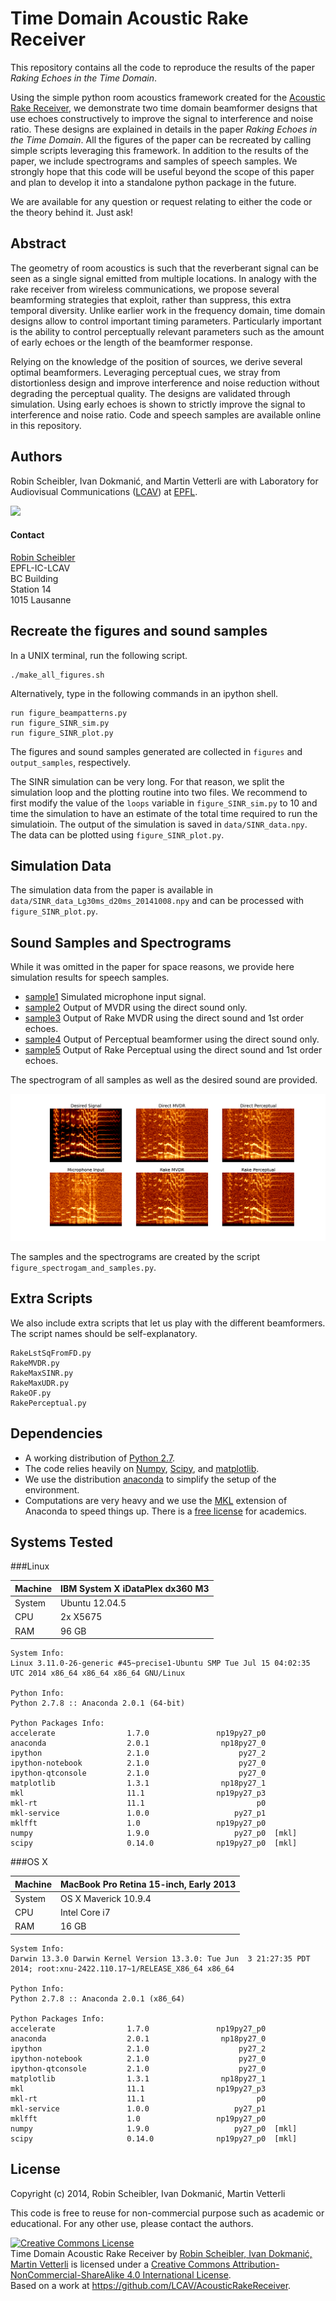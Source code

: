 Time Domain Acoustic Rake Receiver
==================================

This repository contains all the code to reproduce the results of the paper
*Raking Echoes in the Time Domain*.

Using the simple python room acoustics framework created for the 
[Acoustic Rake Receiver](https://github.com/LCAV/AcousticRakeReceiver),
we demonstrate two time domain beamformer designs that use echoes constructively
to improve the signal to interference and noise ratio.
These designs are explained in details in the paper *Raking Echoes in the Time Domain*.
All the figures of the paper can be recreated by calling
simple scripts leveraging this framework. In addition to the results of
the paper, we include spectrograms and samples of speech samples.
We strongly hope that this code will be useful beyond the scope of this paper
and plan to develop it into a standalone python package in the future.

We are available for any question or request relating to either the code
or the theory behind it. Just ask!


Abstract
--------

The geometry of room acoustics is such that the reverberant signal can be seen
as a single signal emitted from multiple locations. In analogy with the rake
receiver from wireless communications, we propose several beamforming
strategies that exploit, rather than suppress, this extra temporal diversity.
Unlike earlier work in the frequency domain, time domain designs allow to
control important timing parameters. Particularly important is the ability to
control perceptually relevant parameters such as the amount of early echoes or
the length of the beamformer response.  

Relying on the knowledge of the position of sources, we derive several optimal
beamformers. Leveraging perceptual cues, we stray from distortionless design
and improve interference and noise reduction without degrading the perceptual
quality. The designs are validated through simulation. Using early echoes is
shown to strictly improve the signal to interference and noise ratio. Code and
speech samples are available online in this repository.


Authors
-------

Robin Scheibler, Ivan Dokmanić, and Martin Vetterli are with 
Laboratory for Audiovisual Communications ([LCAV](http://lcav.epfl.ch)) at 
[EPFL](http://www.epfl.ch).

<img src="http://lcav.epfl.ch/files/content/sites/lcav/files/images/Home/LCAV_anim_200.gif">

#### Contact

[Robin Scheibler](mailto:robin[dot]scheibler[at]epfl[dot]ch) <br>
EPFL-IC-LCAV <br>
BC Building <br>
Station 14 <br>
1015 Lausanne


Recreate the figures and sound samples
--------------------------------------

In a UNIX terminal, run the following script.

    ./make_all_figures.sh

Alternatively, type in the following commands in an ipython shell.

    run figure_beampatterns.py
    run figure_SINR_sim.py
    run figure_SINR_plot.py

The figures and sound samples generated are collected in `figures` and
`output_samples`, respectively.

The SINR simulation can be very long. For that reason, we split
the simulation loop and the plotting routine into two files.
We recommend to first modify the value of the `loops` variable
in `figure_SINR_sim.py` to 10 and time the simulation to have an
estimate of the total time required to run the simulatioin.
The output of the simulation is saved in `data/SINR_data.npy`.
The data can be plotted using `figure_SINR_plot.py`.


Simulation Data
---------------

The simulation data from the paper is available in `data/SINR_data_Lg30ms_d20ms_20141008.npy`
and can be processed with `figure_SINR_plot.py`.


Sound Samples and Spectrograms
------------------------------

While it was omitted in the paper for space reasons, we provide
here simulation results for speech samples.

* [sample1](https://raw.githubusercontent.com/LCAV/TimeDomainAcousticRakeReceiver/master/output_samples/input.wav) 
  Simulated microphone input signal.
* [sample2](https://raw.githubusercontent.com/LCAV/TimeDomainAcousticRakeReceiver/master/output_samples/output_DirectMVDR.wav) 
  Output of MVDR using the direct sound only.
* [sample3](https://raw.githubusercontent.com/LCAV/TimeDomainAcousticRakeReceiver/master/output_samples/output_RakeMVDR.wav) 
  Output of Rake MVDR using the direct sound and 1st order echoes.
* [sample4](https://raw.githubusercontent.com/LCAV/TimeDomainAcousticRakeReceiver/master/output_samples/output_DirectPerceptual.wav) 
  Output of Perceptual beamformer using the direct sound only.
* [sample5](https://raw.githubusercontent.com/LCAV/TimeDomainAcousticRakeReceiver/master/output_samples/output_RakePerceptual.wav) 
  Output of Rake Perceptual using the direct sound and 1st order echoes.

The spectrogram of all samples as well as the desired sound are provided.

<img src="https://raw.githubusercontent.com/LCAV/TimeDomainAcousticRakeReceiver/master/figures/spectrograms.png">

The samples and the spectrograms are created by the script `figure_spectrogam_and_samples.py`.


Extra Scripts
-------------

We also include extra scripts that let us play with the different beamformers.
The script names should be self-explanatory.

    RakeLstSqFromFD.py
    RakeMVDR.py
    RakeMaxSINR.py
    RakeMaxUDR.py
    RakeOF.py
    RakePerceptual.py


Dependencies
------------

* A working distribution of [Python 2.7](https://www.python.org/downloads/).
* The code relies heavily on [Numpy](http://www.numpy.org/),
  [Scipy](http://www.scipy.org/), and [matplotlib](http://matplotlib.org).
* We use the distribution [anaconda](https://store.continuum.io/cshop/anaconda/) to simplify the setup
  of the environment.
* Computations are very heavy and we use the
  [MKL](https://store.continuum.io/cshop/mkl-optimizations/) extension of
  Anaconda to speed things up. There is a [free license](https://store.continuum.io/cshop/academicanaconda) for academics.


Systems Tested
--------------

###Linux

| Machine | IBM System X iDataPlex dx360 M3 |
|---------|---------------------------------|
| System  | Ubuntu 12.04.5                  |
| CPU     | 2x X5675                        |
| RAM     | 96 GB                           |

    System Info:
    Linux 3.11.0-26-generic #45~precise1-Ubuntu SMP Tue Jul 15 04:02:35 UTC 2014 x86_64 x86_64 x86_64 GNU/Linux

    Python Info:
    Python 2.7.8 :: Anaconda 2.0.1 (64-bit)

    Python Packages Info:
    accelerate                1.7.0               np19py27_p0  
    anaconda                  2.0.1                np18py27_0  
    ipython                   2.1.0                    py27_2  
    ipython-notebook          2.1.0                    py27_0  
    ipython-qtconsole         2.1.0                    py27_0  
    matplotlib                1.3.1                np18py27_1  
    mkl                       11.1                np19py27_p3  
    mkl-rt                    11.1                         p0  
    mkl-service               1.0.0                   py27_p1  
    mklfft                    1.0                 np19py27_p0  
    numpy                     1.9.0                   py27_p0  [mkl]
    scipy                     0.14.0              np19py27_p0  [mkl]

###OS X

| Machine | MacBook Pro Retina 15-inch, Early 2013 |
|---------|----------------------------------------|
| System  | OS X Maverick 10.9.4                   |
| CPU     | Intel Core i7                          |
| RAM     | 16 GB                                  |

    System Info:
    Darwin 13.3.0 Darwin Kernel Version 13.3.0: Tue Jun  3 21:27:35 PDT 2014; root:xnu-2422.110.17~1/RELEASE_X86_64 x86_64

    Python Info:
    Python 2.7.8 :: Anaconda 2.0.1 (x86_64)

    Python Packages Info:
    accelerate                1.7.0               np19py27_p0  
    anaconda                  2.0.1                np18py27_0  
    ipython                   2.1.0                    py27_2  
    ipython-notebook          2.1.0                    py27_0  
    ipython-qtconsole         2.1.0                    py27_0  
    matplotlib                1.3.1                np18py27_1  
    mkl                       11.1                np19py27_p3  
    mkl-rt                    11.1                         p0  
    mkl-service               1.0.0                   py27_p1  
    mklfft                    1.0                 np19py27_p0  
    numpy                     1.9.0                   py27_p0  [mkl]
    scipy                     0.14.0              np19py27_p0  [mkl]


License
-------

Copyright (c) 2014, Robin Scheibler, Ivan Dokmanić, Martin Vetterli

This code is free to reuse for non-commercial purpose such as academic or
educational. For any other use, please contact the authors.

<a rel="license" href="http://creativecommons.org/licenses/by-nc-sa/4.0/"><img alt="Creative Commons License" style="border-width:0" src="https://i.creativecommons.org/l/by-nc-sa/4.0/88x31.png" /></a><br /><span xmlns:dct="http://purl.org/dc/terms/" property="dct:title">Time Domain Acoustic Rake Receiver</span> by <a xmlns:cc="http://creativecommons.org/ns#" href="http://lcav.epfl.ch" property="cc:attributionName" rel="cc:attributionURL">Robin Scheibler, Ivan Dokmanić, Martin Vetterli</a> is licensed under a <a rel="license" href="http://creativecommons.org/licenses/by-nc-sa/4.0/">Creative Commons Attribution-NonCommercial-ShareAlike 4.0 International License</a>.<br />Based on a work at <a xmlns:dct="http://purl.org/dc/terms/" href="https://github.com/LCAV/AcousticRakeReceiver" rel="dct:source">https://github.com/LCAV/AcousticRakeReceiver</a>.


